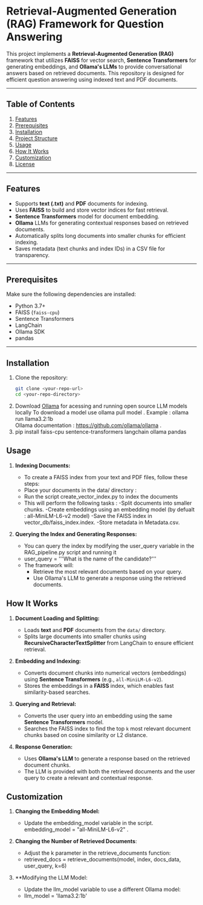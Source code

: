 # Retrieval-Augmented Generation (RAG) Framework for Question Answering  

This project implements a **Retrieval-Augmented Generation (RAG)** framework that utilizes **FAISS** for vector search, **Sentence Transformers** for generating embeddings, and **Ollama's LLMs** to provide conversational answers based on retrieved documents. This repository is designed for efficient question answering using indexed text and PDF documents.  

---

## Table of Contents  
1. [Features](#features)  
2. [Prerequisites](#prerequisites)  
3. [Installation](#installation)  
4. [Project Structure](#project-structure)  
5. [Usage](#usage)  
6. [How It Works](#how-it-works)  
7. [Customization](#customization)  
8. [License](#license)  

---

## Features  
- Supports **text (.txt)** and **PDF** documents for indexing.  
- Uses **FAISS** to build and store vector indices for fast retrieval.  
- **Sentence Transformers** model for document embedding.  
- **Ollama** LLMs for generating contextual responses based on retrieved documents.  
- Automatically splits long documents into smaller chunks for efficient indexing.  
- Saves metadata (text chunks and index IDs) in a CSV file for transparency.  

---

## Prerequisites  
Make sure the following dependencies are installed:  
- Python 3.7+  
- FAISS (`faiss-cpu`)  
- Sentence Transformers  
- LangChain  
- Ollama SDK  
- pandas  

---

## Installation  
1. Clone the repository:  
   ```bash
   git clone <your-repo-url>
   cd <your-repo-directory>
2. Download [Ollama](https://ollama.com/download) for acessing and running open source LLM models locally
   To download a model use ollama pull model . Example : ollama run llama3.2:1b 	
   Ollama documentation : https://github.com/ollama/ollama .
3. pip install faiss-cpu sentence-transformers langchain ollama pandas

## Usage 
1. **Indexing Documents:**
	- To create a FAISS index from your text and PDF files, follow these steps:
	- Place your documents in the data/ directory : 
	- Run the script create_vector_index.py to index the documents
	- This will perform the following tasks :
		-Split documents into smaller chunks.
		-Create embeddings using an embedding model (by defualt : all-MiniLM-L6-v2 model)
		-Save the FAISS index in vector_db/faiss_index.index.
		-Store metadata in Metadata.csv.

2. **Querying the Index and Generating Responses:**
	- You can query the index by modifying the user_query variable in the RAG_pipeline.py script and running it
	- user_query = '''What is the name of the candidate?'''
	- The framework will:
		- Retrieve the most relevant documents based on your query.
		- Use Ollama's LLM to generate a response using the retrieved documents.

## How It Works  

1. **Document Loading and Splitting:**  
   - Loads **text** and **PDF** documents from the `data/` directory.  
   - Splits large documents into smaller chunks using **RecursiveCharacterTextSplitter** from LangChain to ensure efficient retrieval.  

2. **Embedding and Indexing:**  
   - Converts document chunks into numerical vectors (embeddings) using **Sentence Transformers** (e.g., `all-MiniLM-L6-v2`).  
   - Stores the embeddings in a **FAISS** index, which enables fast similarity-based searches.  

3. **Querying and Retrieval:**  
   - Converts the user query into an embedding using the same **Sentence Transformers** model.  
   - Searches the FAISS index to find the top `k` most relevant document chunks based on cosine similarity or L2 distance.  

4. **Response Generation:**  
   - Uses **Ollama's LLM** to generate a response based on the retrieved document chunks.  
   - The LLM is provided with both the retrieved documents and the user query to create a relevant and contextual response.  

## Customization

1. **Changing the Embedding Model:**

	- Update the embedding_model variable in the script. embedding_model = "all-MiniLM-L6-v2" . 
2. **Changing the Number of Retrieved Documents**:
	- Adjust the k parameter in the retrieve_documents function:
	- retrieved_docs = retrieve_documents(model, index, docs_data, user_query, k=6)
3. **Modifying the LLM Model:
	- Update the llm_model variable to use a different Ollama model:
	- llm_model = 'llama3.2:1b'
	